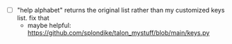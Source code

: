 - [ ] "help alphabet" returns the original list rather than my customized keys list. fix that
    - maybe helpful: https://github.com/splondike/talon_mystuff/blob/main/keys.py